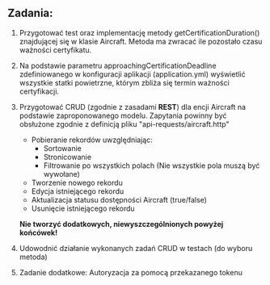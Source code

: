 ## Zadania:

1. Przygotować test oraz implementację metody getCertificationDuration() znajdującej się w klasie Aircraft. Metoda ma zwracać ile pozostało czasu ważności certyfikatu. 


2. Na podstawie parametru approachingCertificationDeadline zdefiniowanego w konfiguracji aplikacji (application.yml) wyświetlić wszystkie statki powietrzne, którym zbliża się termin ważności certyfikacji.


3. Przygotować CRUD (zgodnie z zasadami **REST**) dla encji Aircraft na podstawie zaproponowanego modelu.
   Zapytania powinny być obsłużone zgodnie z definicją pliku "api-requests/aircraft.http"
   * Pobieranie rekordów uwzględniając:
      * Sortowanie
      * Stronicowanie
      * Filtrowanie po wszystkich polach (Nie wszystkie pola muszą być wywołane)
   * Tworzenie nowego rekordu
   * Edycja istniejącego rekordu
   * Aktualizacja statusu dostępności Aircraft (true/false)
   * Usunięcie istniejącego rekordu
   
   **Nie tworzyć dodatkowych, niewyszczególnionych powyżej końcówek!**


4. Udowodnić działanie wykonanych zadań CRUD w testach (do wyboru metoda)


5. Zadanie dodatkowe: Autoryzacja za pomocą przekazanego tokenu

